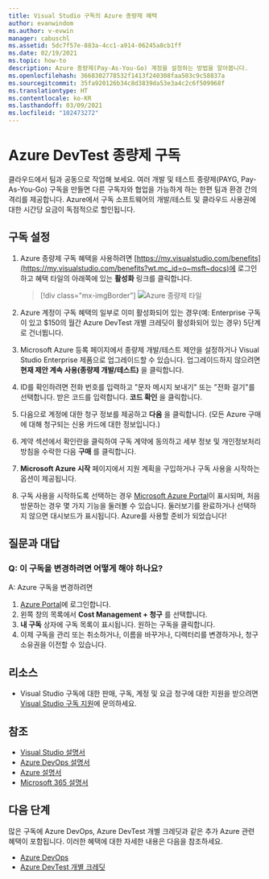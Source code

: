 ```yaml
---
title: Visual Studio 구독의 Azure 종량제 혜택
author: evanwindom
ms.author: v-evwin
manager: cabuschl
ms.assetid: 5dc7f57e-883a-4cc1-a914-06245a8cb1ff
ms.date: 02/19/2021
ms.topic: how-to
description: Azure 종량제(Pay-As-You-Go) 계정을 설정하는 방법을 알아봅니다.
ms.openlocfilehash: 3668302778532f1413f240308faa503c9c58837a
ms.sourcegitcommit: 35fa920126b34c8d3839da53e3a4c2c6f509968f
ms.translationtype: HT
ms.contentlocale: ko-KR
ms.lasthandoff: 03/09/2021
ms.locfileid: "102473272"
---
```

# <a name="azure-devtest-pay-as-you-go-subscriptions"></a>Azure DevTest 종량제 구독
클라우드에서 팀과 공동으로 작업해 보세요.  여러 개발 및 테스트 종량제(PAYG, Pay-As-You-Go) 구독을 만들면 다른 구독자와 협업을 가능하게 하는 한편 팀과 환경 간의 격리를 제공합니다.  Azure에서 구독 소프트웨어의 개발/테스트 및 클라우드 사용권에 대한 시간당 요금이 독점적으로 할인됩니다.

## <a name="set-up-a-subscription"></a>구독 설정
1. Azure 종량제 구독 혜택을 사용하려면 [https://my.visualstudio.com/benefits](https://my.visualstudio.com/benefits?wt.mc_id=o~msft~docs)에 로그인하고 혜택 타일의 아래쪽에 있는 **활성화** 링크를 클릭합니다.
   > [!div class="mx-imgBorder"]
   > ![Azure 종량제 타일](_img/vs-azure-payg/vs-azure-payg-tile.png "시작하려면 DevTest 종량제 구독 타일에서 '활성화'를 클릭합니다.")

2. Azure 계정이 구독 혜택의 일부로 이미 활성화되어 있는 경우(예: Enterprise 구독이 있고 $150의 월간 Azure DevTest 개별 크레딧이 활성화되어 있는 경우) 5단계로 건너뜁니다.

3. Microsoft Azure 등록 페이지에서 종량제 개발/테스트 제안을 설정하거나 Visual Studio Enterprise 제품으로 업그레이드할 수 있습니다.  업그레이드하지 않으려면 **현재 제안 계속 사용(종량제 개발/테스트)** 을 클릭합니다.

4. ID를 확인하려면 전화 번호를 입력하고 "문자 메시지 보내기" 또는 "전화 걸기"를 선택합니다.  받은 코드를 입력합니다.  **코드 확인** 을 클릭합니다.

5. 다음으로 계정에 대한 청구 정보를 제공하고 **다음** 을 클릭합니다.  (모든 Azure 구매에 대해 청구되는 신용 카드에 대한 정보입니다.)

6. 계약 섹션에서 확인란을 클릭하여 구독 계약에 동의하고 세부 정보 및 개인정보처리방침을 수락한 다음 **구매** 를 클릭합니다.

7. **Microsoft Azure 시작** 페이지에서 지원 계획을 구입하거나 구독 사용을 시작하는 옵션이 제공됩니다.

8. 구독 사용을 시작하도록 선택하는 경우 [Microsoft Azure Portal](https://portal.azure.com)이 표시되며, 처음 방문하는 경우 몇 가지 기능을 둘러볼 수 있습니다.  둘러보기를 완료하거나 선택하지 않으면 대시보드가 표시됩니다.  Azure를 사용할 준비가 되었습니다!

## <a name="frequently-asked-questions"></a>질문과 대답
### <a name="q--what-if-i-want-to-make-changes-to-this-subscription"></a>Q:  이 구독을 변경하려면 어떻게 해야 하나요?
A: Azure 구독을 변경하려면
1. [Azure Portal](https://portal.azure.com)에 로그인합니다.
2. 왼쪽 창의 목록에서 **Cost Management + 청구** 를 선택합니다.
3. **내 구독** 상자에 구독 목록이 표시됩니다. 원하는 구독을 클릭합니다.
4. 이제 구독을 관리 또는 취소하거나, 이름을 바꾸거나, 디렉터리를 변경하거나, 청구 소유권을 이전할 수 있습니다.

## <a name="resources"></a>리소스
- Visual Studio 구독에 대한 판매, 구독, 계정 및 요금 청구에 대한 지원을 받으려면 [Visual Studio 구독 지원](https://aka.ms/vssubscriberhelp)에 문의하세요.

## <a name="see-also"></a>참조
- [Visual Studio 설명서](/visualstudio/)
- [Azure DevOps 설명서](/azure/devops/)
- [Azure 설명서](/azure/)
- [Microsoft 365 설명서](/microsoft-365/)

## <a name="next-steps"></a>다음 단계
많은 구독에 Azure DevOps, Azure DevTest 개별 크레딧과 같은 추가 Azure 관련 혜택이 포함됩니다.  이러한 혜택에 대한 자세한 내용은 다음을 참조하세요.
- [Azure DevOps](vs-azure-devops.md)
- [Azure DevTest 개별 크레딧](vs-azure.md)